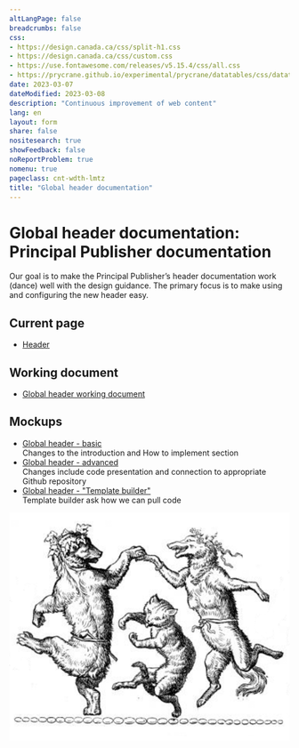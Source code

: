 ```yaml
---
altLangPage: false
breadcrumbs: false
css:
- https://design.canada.ca/css/split-h1.css
- https://design.canada.ca/css/custom.css
- https://use.fontawesome.com/releases/v5.15.4/css/all.css
- https://prycrane.github.io/experimental/prycrane/datatables/css/datatables-fun.css
date: 2023-03-07
dateModified: 2023-03-08
description: "Continuous improvement of web content"
lang: en
layout: form
share: false
nositesearch: true
showFeedback: false
noReportProblem: true
nomenu: true
pageclass: cnt-wdth-lmtz
title: "Global header documentation"
---
```

<h1 property="name" id="wb-cont" dir="ltr"><span class="stacked"><span>Global header documentation</span>: <span>Principal Publisher documentation</span></span></h1>
<div class="row">
  <div class="col-md-7">
    <p>Our goal is to make the Principal Publisher’s header documentation work (dance) well with the design guidance.  The primary focus is to make using and configuring the new header easy.</p>
    <h2 class="mrgn-tp-lg">Current page</h2>
    <ul>
      <li><a href="https://wet-boew.github.io/GCWeb/sites/header/header-docs-en.html">Header</a></li>
    </ul>
    <h2>Working document</h2>
    <ul class="list-unstyled fa-ul">
      <li><span class="fa-li"><span class="fab fa-google-drive"></span></span><a href="https://docs.google.com/document/d/1YY6JkiJ3nRywwalKJfCxSbqHn2z0SlfvFC8y4eBOrhU">Global header working document</a></li>
    </ul>
    <h2>Mockups</h2>
    <ul class="mrgn-tp-lg">
      <li><a href="gcweb-02.html">Global header - basic</a><br>Changes to the introduction and How to implement section</li>
      <li><a href="gcweb-01.html">Global header - advanced</a><br>Changes include code presentation and connection to appropriate Github repository</li>
      <li><a href="/experimental/catalina/proto-header.html">Global header - "Template builder"</a><br>Template builder ask how we can pull code</li>
    </ul>
  </div>
  <div class="col-md-5">
    <div><img src="./images/dance1.png" alt="" class="img-responsive"></div>
  </div>
</div>

